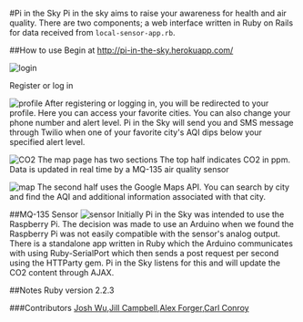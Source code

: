 #Pi in the Sky
Pi in the sky aims to raise your awareness for health and air quality.
There are two components; a web interface written in Ruby on Rails for data received from ``local-sensor-app.rb``.


##How to use
Begin at http://pi-in-the-sky.herokuapp.com/

![login](http://i.imgur.com/id2V4Ih.png?1)

Register or log in

![profile](http://i.imgur.com/OaLYO6c.png?1)
After registering or logging in, you will be redirected to your profile. Here you can access your favorite cities. You can also change your phone number and alert level. Pi in the Sky will send you and SMS message through Twilio when one of your favorite city's AQI dips below your specified alert level.

![CO2](http://i.imgur.com/4oKtAqu.png?1)
The map page has two sections
The top half indicates CO2 in ppm. Data is updated in real time by a MQ-135 air quality sensor

![map](http://i.imgur.com/4oKtAqu.png?1)
The second half uses the  Google Maps API. You can search by city and find the AQI and additional information associated with that city.

##MQ-135 Sensor
![sensor](http://i.imgur.com/nLcVojN.jpg?1)
Initially Pi in the Sky was intended to use the Raspberry Pi. The decision was made to use an Arduino when we found the Raspberry Pi was not easily compatible with the sensor's analog output. There is a standalone app written in Ruby which the Arduino communicates with using Ruby-SerialPort which then sends a post request per second using the HTTParty gem. Pi in the Sky listens for this and will update the CO2 content through AJAX.

##Notes
Ruby version 2.2.3

###Contributors
[Josh Wu](https://github.com/JoshJHWu),[Jill Campbell](https://github.com/jillwc07),[Alex Forger](https://github.com/darrow87),[Carl Conroy](https://github.com/carlincharge)
